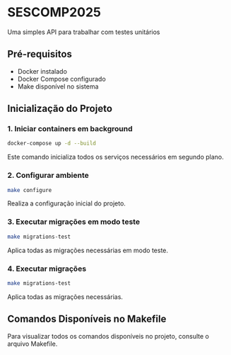 # SESCOMP2025
Uma simples API para trabalhar com testes unitários

## Pré-requisitos
- Docker instalado
- Docker Compose configurado
- Make disponível no sistema

## Inicialização do Projeto

### 1. Iniciar containers em background
```bash
docker-compose up -d --build
```
Este comando inicializa todos os serviços necessários em segundo plano.

### 2. Configurar ambiente
```bash
make configure
```
Realiza a configuração inicial do projeto.

### 3. Executar migrações em modo teste
```bash
make migrations-test
```
Aplica todas as migrações necessárias em modo teste.

### 4. Executar migrações 
```bash
make migrations-test
```
Aplica todas as migrações necessárias.


## Comandos Disponíveis no Makefile
Para visualizar todos os comandos disponíveis no projeto, consulte o arquivo Makefile.
